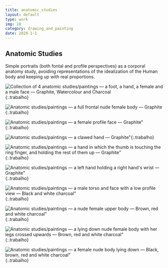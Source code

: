 ```yaml
---
title: anatomic_studies
layout: default
type: work
img: 10
category: drawing_and_painting
date: 2020-1-1
---
```


## Anatomic Studies

Simple portraits (both fontal and profile perspectives) as a corporal anatomy study, avoiding representations of the idealization of the Human body and keeping up with real proportions.

![Collection of 4 anatomic studies/paintings — a foot, a hand, a female and a male face — Graphite, Watercolour and Charcoal]({{site.baseurl}}/assets/images/10.png "A collection of paintings done with watercolour and charcoal (a foot, a hand, a female and a male face)"){:.trabalho}


![Anatomic studies/paintings — a full frontal nude female body — Graphite]({{site.baseurl}}/assets/images/11.png "A full frontal female body done with graphite"){:.trabalho}

![Anatomic studies/paintings — a female profile face — Graphite"]({{site.baseurl}}/assets/images/19.png "A female profile view done with graphite"){:.trabalho}

![Anatomic studies/paintings — a clawed hand — Graphite"]({{site.baseurl}}/assets/images/20.png "A clawed hand done with graphite"){:.trabalho}

![Anatomic studies/paintings — a hand in which the thumb is touching the ring finger, and holding the rest of them up — Graphite"]({{site.baseurl}}/assets/images/21.png "A hand done with graphite"){:.trabalho}

![Anatomic studies/paintings — a left hand holding a right hand's wrist — Graphite"]({{site.baseurl}}/assets/images/22.png "A left hand holding a right hand's wrist done in charcoal and graphite"){:.trabalho}

![Anatomic studies/paintings — a male torso and face with a low profile view — Black and white charcoal"]({{site.baseurl}}/assets/images/23.png "A male torso and face with a low profile view done in black and white charcoal"){:.trabalho}

![Anatomic studies/paintings — a nude female upper body — Brown, red and white charcoal"]({{site.baseurl}}/assets/images/24.png "A female's upper body done in brown, red and white charcoal"){:.trabalho}

![Anatomic studies/paintings — a lying down nude female body with her legs crossed upwards — Brown, red and white charcoal"]({{site.baseurl}}/assets/images/25.png "A female  body lying down with her legs crossed upwards done in brown, red and white charcoal"){:.trabalho}

![Anatomic studies/paintings — a female nude body lying down — Black, brown, red and white charcoal"]({{site.baseurl}}/assets/images/26.png "A female body lying down"){:.trabalho}
